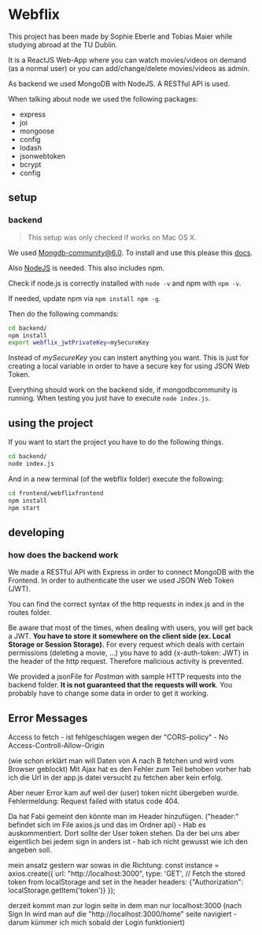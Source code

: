 # Webflix

This project has been made by Sophie Eberle and Tobias Maier while studying abroad at the TU Dublin.

It is a ReactJS Web-App where you can watch movies/videos on demand (as a normal user) or you can add/change/delete movies/videos as admin.

As backend we used MongoDB with NodeJS. A RESTful API is used.

When talking about node we used the following packages:

- express
- joi
- mongoose
- config
- lodash
- jsonwebtoken
- bcrypt
- config

## setup

### backend

> This setup was only checked if works on Mac OS X.

We used Mongdb-community@6.0. To install and use this please this [docs](https://www.mongodb.com/docs/manual/tutorial/install-mongodb-on-os-x/).

Also [NodeJS](https://nodejs.org/en/download/) is needed. This also includes npm.

Check if node.js is correctly installed with `node -v` and npm with `npm -v`.

If needed, update npm via `npm install npm -g`.

Then do the following commands:

```bash
cd backend/
npm install
export webflix_jwtPrivateKey=mySecureKey
```

Instead of *mySecureKey* you can instert anything you want. This is just for creating a local variable in order to have a secure key for using JSON Web Token.

Everything should work on the backend side, if mongodbcommunity is running. When testing you just have to execute `node index.js`.

## using the project

If you want to start the project you have to do the following things.

```bash
cd backend/
node index.js
```

And in a new terminal (of the webflix folder) execute the following:

```bash
cd frontend/webflixfrontend
npm install
npm start
```

## developing

### how does the backend work

We made a RESTful API with Express in order to connect MongoDB with the Frontend.
In order to authenticate the user we used JSON Web Token (JWT).

You can find the correct syntax of the http requests in index.js and in the routes folder.

Be aware that most of the times, when dealing with users, you will get back a JWT. **You have to store it somewhere on the client side (ex. Local Storage or Session Storage).** For every request which deals with certain permissions (deleting a movie, ...) you have to add {x-auth-token: JWT} in the header of the http request. Therefore malicious activity is prevented.

We provided a jsonFile for *Postman* with sample HTTP requests into the backend folder. **It is not guaranteed that the requests will work**. You probably have to change some data in order to get it working.

## Error Messages

Access to fetch - ist fehlgeschlagen wegen der "CORS-policy" - No Access-Controll-Allow-Origin

(wie schon erklärt man will Daten von A nach B fetchen und wird vom Browser geblockt)
Mit Ajax hat es den Fehler zum Teil behoben vorher hab ich die Url in der app.js datei versucht zu fetchen aber kein erfolg.

Aber neuer Error kam auf weil der (user) token nicht übergeben wurde.
Fehlermeldung: Request failed with status code 404.

Da hat Fabi gemeint den könnte man im Header hinzufügen. ("header:" befindet sich im File axios.js und das im Ordner api) - Hab es auskommentiert. Dort sollte der User token stehen. Da der bei uns aber eigentlich bei jedem sign in anders ist - hab ich nicht gewusst wie ich den angeben soll.  

mein ansatz gestern war sowas in die Richtung:
const instance = axios.create({
  url: "http://localhost:3000",
  type: 'GET',
  // Fetch the stored token from localStorage and set in the header
  headers: {"Authorization": localStorage.getItem('token')}
});

derzeit kommt man zur login seite in dem man nur localhost:3000 (nach Sign In wird man auf die "http://localhost:3000/home" seite navigiert - darum kümmer ich mich sobald der Login funktioniert)
